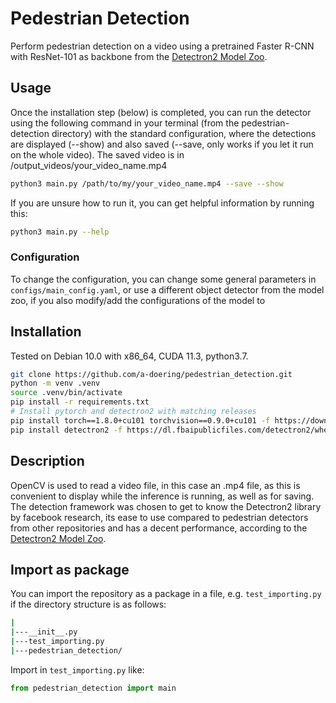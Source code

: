# Pedestrian Detection
Perform pedestrian detection on a video using a pretrained Faster R-CNN with ResNet-101 as backbone from the [Detectron2 Model Zoo](https://github.com/facebookresearch/detectron2/blob/master/MODEL_ZOO.md).

## Usage
Once the installation step (below) is completed, you can run the detector using the following command in your terminal (from the pedestrian-detection directory) with the standard configuration, where the detections are displayed (--show) and also saved (--save, only works if you let it run on the whole video). The saved video is in /output_videos/your_video_name.mp4
```sh
python3 main.py /path/to/my/your_video_name.mp4 --save --show
```
If you are unsure how to run it, you can get helpful information by running this:
```sh
python3 main.py --help
```

### Configuration
To change the configuration, you can change some general parameters in `configs/main_config.yaml`, or use a different object detector from the model zoo, if you also modify/add the configurations of the model to 

## Installation
Tested on Debian 10.0 with x86_64, CUDA 11.3, python3.7.
```sh
git clone https://github.com/a-doering/pedestrian_detection.git
python -m venv .venv
source .venv/bin/activate
pip install -r requirements.txt
# Install pytorch and detectron2 with matching releases
pip install torch==1.8.0+cu101 torchvision==0.9.0+cu101 -f https://download.pytorch.org/whl/torch_stable.html
pip install detectron2 -f https://dl.fbaipublicfiles.com/detectron2/wheels/cu101/torch1.8/index.html
```

## Description
OpenCV is used to read a video file, in this case an .mp4 file, as this is convenient to display while the inference is running, as well as for saving. The detection framework was chosen to get to know the Detectron2 library by facebook research, its ease to use compared to pedestrian detectors from other repositories and has a decent performance, according to the [Detectron2 Model Zoo](https://github.com/facebookresearch/detectron2/blob/master/MODEL_ZOO.md).

## Import as package
You can import the repository as a package in a file, e.g. `test_importing.py` if the directory structure is as follows:

```sh
|
|---__init__.py
|---test_importing.py
|---pedestrian_detection/
```

Import in `test_importing.py` like:
```python
from pedestrian_detection import main
```

